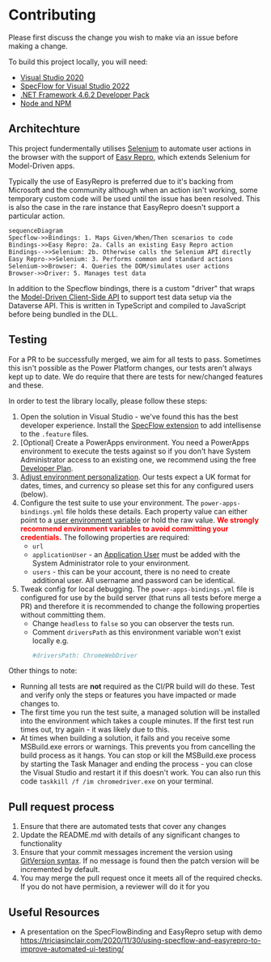 # Contributing

Please first discuss the change you wish to make via an issue before making a change. 

To build this project locally, you will need: 
- [Visual Studio 2020](https://visualstudio.microsoft.com/vs/)
- [SpecFlow for Visual Studio 2022](https://marketplace.visualstudio.com/items?itemName=TechTalkSpecFlowTeam.SpecFlowForVisualStudio2022)
- [.NET Framework 4.6.2 Developer Pack](https://dotnet.microsoft.com/en-us/download/dotnet-framework/net462)
- [Node and NPM](https://nodejs.org/en/download/)

## Architechture 

This project fundermentally utilises [Selenium](https://www.selenium.dev/) to automate user actions in the browser with the support of [Easy Repro](https://github.com/Microsoft/EasyRepro), which extends Selenium for Model-Driven apps. 

Typically the use of EasyRepro is preferred due to it's backing from Microsoft and the community although when an action isn't working, some temporary custom code will be used until the issue has been resolved. This is also the case in the rare instance that EasyRepro doesn't support a particular action. 

```mermaid
sequenceDiagram
Specflow->>Bindings: 1. Maps Given/When/Then scenarios to code
Bindings->>Easy Repro: 2a. Calls an existing Easy Repro action  
Bindings-->>Selenium: 2b. Otherwise calls the Selenium API directly
Easy Repro->>Selenium: 3. Performs common and standard actions
Selenium->>Browser: 4. Queries the DOM/simulates user actions
Browser->>Driver: 5. Manages test data
```

In addition to the Specflow bindings, there is a custom "driver" that wraps the [Model-Driven Client-Side API](https://learn.microsoft.com/en-us/power-apps/developer/model-driven-apps/clientapi/reference) to support test data setup via the Dataverse API. This is written in TypeScript and compiled to JavaScript before being bundled in the DLL. 

## Testing 

For a PR to be successfully merged, we aim for all tests to pass. Sometimes this isn't possible as the Power Platform changes, our tests aren't always kept up to date. We do require that there are tests for new/changed features and these. 


In order to test the library locally, please follow these steps: 

1. Open the solution in Visual Studio - we've found this has the best developer experience. Install the [SpecFlow extension](https://marketplace.visualstudio.com/items?itemName=TechTalkSpecFlowTeam.SpecFlowForVisualStudio2022) to add intellisense to the `.feature` files.
1. [Optional] Create a PowerApps environment. You need a PowerApps environment to execute the tests against so if you don't have System Administrator access to an existing one, we recommend using the free [Developer Plan](https://powerapps.microsoft.com/en-us/developerplan/).
1. [Adjust environment personalization](https://powerusers.microsoft.com/t5/Building-Power-Apps/Model-driven-app-dates-in-UK-format/td-p/1520165). Our tests expect a UK format for dates, times, and currency so please set this for any configured users (below).   
1. Configure the test suite to use your environment. The `power-apps-bindings.yml` file holds these details. Each property value can either point to a [user environment variable](https://www.alphr.com/environment-variables-windows-10/) or hold the raw value. <span style="color: red">**We strongly recommend environment variables to avoid committing your credentials.**</span> The following properties are required:
   - `url`
   - `applicationUser` - an [Application User](https://learn.microsoft.com/en-us/power-platform/admin/manage-application-users#create-an-application-user) must be added with the System Administrator role to your environment.
   - `users` - this can be your account, there is no need to create additional user. All username and password can be identical.  
1. Tweak config for local debugging. The `power-apps-bindings.yml` file is configured for use by the build server (that runs all tests before merge a PR) and therefore it is recommended to change the following properties without committing them. 
   - Change `headless` to `false` so you can observer the tests run.
   - Comment `driversPath` as this environment variable won't exist locally e.g. 
     ```yml 
     #driversPath: ChromeWebDriver
     ```

Other things to note:

- Running all tests are **not** required as the CI/PR build will do these. Test and verify only the steps or features you have impacted or made changes to.
- The first time you run the test suite, a managed solution will be installed into the environment which takes a couple minutes. If the first test run times out, try again - it was likely due to this. 
- At times when building a solution, it fails and you receive some MSBuild.exe errors or warnings. This prevents you from cancelling the build process as it hangs. You can stop or kill the MSBuild.exe process by starting the Task Manager and ending the process - you can close the Visual Studio and restart it if this doesn't work. You can also run this code `taskkill /f /im chromedriver.exe` on your terminal. 

## Pull request process

1. Ensure that there are automated tests that cover any changes 
1. Update the README.md with details of any significant changes to functionality
1. Ensure that your commit messages increment the version using [GitVersion syntax](https://gitversion.readthedocs.io/en/latest/input/docs/more-info/version-increments/). If no message is found then the patch version will be incremented by default.
1. You may merge the pull request once it meets all of the required checks. If you do not have permision, a reviewer will do it for you

## Useful Resources
- A presentation on the SpecFlowBinding and EasyRepro setup with demo https://triciasinclair.com/2020/11/30/using-specflow-and-easyrepro-to-improve-automated-ui-testing/
